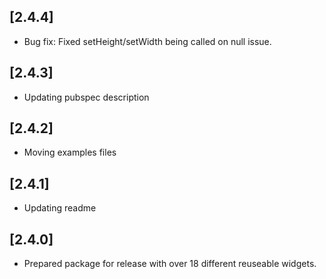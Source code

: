 ## [2.4.4]

- Bug fix: Fixed setHeight/setWidth being called on null issue.

## [2.4.3]

- Updating pubspec description

## [2.4.2]

- Moving examples files

## [2.4.1]

- Updating readme

## [2.4.0]

- Prepared package for release with over 18 different reuseable widgets.
